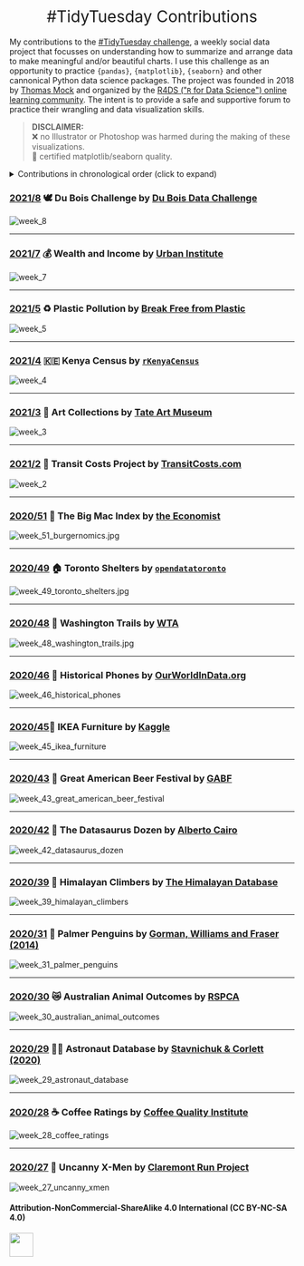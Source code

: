 <h1 style="font-weight:normal" align="center">
  &nbsp;#TidyTuesday Contributions&nbsp;
</h1>

My contributions to the [#TidyTuesday challenge](https://github.com/rfordatascience/tidytuesday), a weekly social data project that focusses on understanding how to summarize and arrange data to make meaningful and/or beautiful charts. I use this challenge as an opportunity to practice `{pandas}`, `{matplotlib}`, `{seaborn}` and other cannonical Python data science packages. The project was founded in 2018 by [Thomas Mock](https://thomasmock.netlify.com/) and organized by the [R4DS ("`R` for Data Science") online learning community](https://twitter.com/r4dscommunity). The intent is to provide a safe and supportive forum to practice their wrangling and data visualization skills.  

> **DISCLAIMER:**  
❌ no Illustrator or Photoshop was harmed during the making of these visualizations.  
💯 certified matplotlib/seaborn quality.

<details>
  <summary>Contributions in chronological order (click to expand)</summary>
  
<!-- toc -->
* **Challenges 2021**
  - 2021/2 [🚅 Transit Costs Project](https://github.com/christopher-reed/tidytuesday/blob/master/2021/week_2/Transit%20Costs%20Low%20Resolution.png)
  - 2021/3 [🎨 Art Collections](https://github.com/christopher-reed/tidytuesday/blob/master/2021/week_3/tate_art_low_res.png)
  - 2021/4 [🇰🇪 Kenya Census](https://github.com/christopher-reed/tidytuesday/blob/master/2021/week_4/kenya_census_low_res.png)
  - 2021/5 [♻️ Plastic Pollution](https://github.com/christopher-reed/tidytuesday/blob/master/2021/week_5/Break%20Free%20From%20Plastic%20(Low%20Resolution).png)
  - 2021/7 [💰 Wealth and Income](https://github.com/christopher-reed/tidytuesday/blob/master/2021/week_7/Student%20Debt%20Low%20Resolution.png)
  - 2021/8 [🕊️ Du Bois Challenge](https://github.com/christopher-reed/tidytuesday/blob/master/2021/week_8/Du%20Bois%20Challenge%20Portrait%2051%20Low%20Res.png)/Du%20Bois%20Challenge%20Portrait%2051%20Low%20Resolution.png)
  
* **Challenges 2020**
  - 2020/27 [🦸 Uncanny X-Men](https://github.com/christopher-reed/tidytuesday/blob/master/2020/week_27/images/xmen.png)
  - 2020/28 [☕️ Coffee Ratings](https://github.com/christopher-reed/tidytuesday/blob/master/2020/week_28/images/week_28_final.png)
  - 2020/29 [👨‍🚀 Astronaut Database](https://github.com/christopher-reed/tidytuesday/blob/master/2020/week_29/astronaut_fig.PNG)
  - 2020/30 [😿 Australian Animal Outcomes](https://github.com/christopher-reed/tidytuesday/blob/master/2020/week_30/images/RSPCA_animal_outcomes.jpg)
  - 2020/31 [🐧 Palmer Penguins](https://github.com/christopher-reed/tidytuesday/blob/master/2020/week_31/images/penguins_final.jpg)
  - 2020/39 [🗻 Himalayan Climbers](https://github.com/christopher-reed/tidytuesday/blob/master/2020/week_39/everest.jpg)
  - 2020/42 [🦖 The Datasaurus Dozen](https://github.com/christopher-reed/tidytuesday/blob/master/2020/week_42/datasaurus_dozen_rainbow.jpg)
  - 2020/43 [🍻 Great American Beer Festival](https://github.com/christopher-reed/tidytuesday/blob/master/2020/week_43/tidytuesday_beer.jpg)
  - 2020/45 [📏 IKEA Furniture](https://github.com/christopher-reed/tidytuesday/blob/master/2020/week_45/ikea.jpg)
  - 2020/46 [📱 Historical Phones](https://github.com/christopher-reed/tidytuesday/blob/master/2020/week_46/tidy_tuesday_phones.jpg)
  - 2020/48[🌲 Washington Trails](https://github.com/christopher-reed/tidytuesday/blob/master/2020/week_48/washington_trails.jpg)
  - 2020/49 [🏠 Toronto Shelters](https://github.com/christopher-reed/tidytuesday/blob/master/2020/week_49/toronto_shelters_plot.jpg)
  - 2020/51 [🍔 The Big Mac Index](https://github.com/christopher-reed/tidytuesday/blob/master/2020/week_51/Burgernomics.jpg)
  
<!-- tocstop -->

</details>

### [2021/8](https://github.com/christopher-reed/tidytuesday/tree/master/2021/week_8) 🕊️ Du Bois Challenge by [Du Bois Data Challenge](https://github.com/ajstarks/dubois-data-portraits/tree/master/challenge)

![week_8](https://github.com/christopher-reed/tidytuesday/blob/master/2021/week_8/Du%20Bois%20Challenge%20Portrait%2051%20Low%20Res.png)

***

### [2021/7](https://github.com/christopher-reed/tidytuesday/tree/master/2021/week_7) 💰 Wealth and Income by [Urban Institute](https://apps.urban.org/features/wealth-inequality-charts/)

![week_7](https://github.com/christopher-reed/tidytuesday/blob/master/2021/week_7/Student%20Debt%20Low%20Resolution.png)

***

### [2021/5](https://github.com/christopher-reed/tidytuesday/tree/master/2021/week_5) ♻️ Plastic Pollution by [Break Free from Plastic](https://www.breakfreefromplastic.org/)

![week_5](https://github.com/christopher-reed/tidytuesday/blob/master/2021/week_5/Break%20Free%20From%20Plastic%20(Low%20Resolution).png)

***
### [2021/4](https://github.com/christopher-reed/tidytuesday/tree/master/2021/week_4) 🇰🇪 Kenya Census by [`rKenyaCensus`](https://github.com/Shelmith-Kariuki/rKenyaCensus)

![week_4](https://github.com/christopher-reed/tidytuesday/blob/master/2021/week_4/kenya_census_low_res.png)

***

### [2021/3](https://github.com/christopher-reed/tidytuesday/tree/master/2021/week_3) 🎨 Art Collections by [Tate Art Museum](https://github.com/tategallery/collection)

![week_3](https://github.com/christopher-reed/tidytuesday/blob/master/2021/week_3/tate_art_low_res.png)

***

### [2021/2](https://github.com/christopher-reed/tidytuesday/tree/master/2021/week_2) 🚅 Transit Costs Project by [TransitCosts.com](https://transitcosts.com/)

![week_2](https://github.com/christopher-reed/tidytuesday/blob/master/2021/week_2/Transit%20Costs%20Low%20Resolution.png)

***

### [2020/51](https://github.com/christopher-reed/tidytuesday/tree/master/2020/week_51) 🍔 The Big Mac Index by [the Economist](https://www.economist.com/news/2020/07/15/the-big-mac-index)

![week_51_burgernomics.jpg](https://github.com/christopher-reed/tidytuesday/blob/master/2020/week_51/Burgernomics.jpg)

***

### [2020/49](https://github.com/christopher-reed/tidytuesday/tree/master/2020/week_49) 🏠 Toronto Shelters by [`opendatatoronto`](https://github.com/sharlagelfand/opendatatoronto)

![week_49_toronto_shelters.jpg](https://github.com/christopher-reed/tidytuesday/blob/master/2020/week_49/toronto_shelters_plot.jpg)

***

### [2020/48](https://github.com/christopher-reed/tidytuesday/tree/master/2020/week_48) 🌲 Washington Trails by [WTA](https://www.wta.org/)

![week_48_washington_trails.jpg](https://github.com/christopher-reed/tidytuesday/blob/master/2020/week_48/washington_trails.jpg)

***

### [2020/46](https://github.com/christopher-reed/tidytuesday/tree/master/2020/week_46) 📱 Historical Phones by [OurWorldInData.org](https://ourworldindata.org/technology-adoption#technology-leapfrogging)

![week_46_historical_phones](https://github.com/christopher-reed/tidytuesday/blob/master/2020/week_46/tidy_tuesday_phones.jpg)

***

### [2020/45](https://github.com/christopher-reed/tidytuesday/tree/master/2020/week_45)📏 IKEA Furniture by [Kaggle](https://www.kaggle.com/ahmedkallam/ikea-sa-furniture-web-scraping)

![week_45_ikea_furniture](https://github.com/christopher-reed/tidytuesday/blob/master/2020/week_45/ikea.jpg)

***

### [2020/43](https://github.com/christopher-reed/tidytuesday/tree/master/2020/week_43) 🍻 Great American Beer Festival by [GABF](https://www.greatamericanbeerfestival.com/the-competition/winners/)

![week_43_great_american_beer_festival](https://github.com/christopher-reed/tidytuesday/blob/master/2020/week_43/tidytuesday_beer.jpg)

***

### [2020/42](https://github.com/christopher-reed/tidytuesday/tree/master/2020/week_42) 🦖 The Datasaurus Dozen by [Alberto Cairo](http://www.thefunctionalart.com/2016/08/download-datasaurus-never-trust-summary.html)

![week_42_datasaurus_dozen](https://github.com/christopher-reed/tidytuesday/blob/master/2020/week_42/datasaurus_dozen_rainbow.jpg)

***

### [2020/39](https://github.com/christopher-reed/tidytuesday/tree/master/2020/week_39) 🗻 Himalayan Climbers by [The Himalayan Database](https://www.himalayandatabase.com/)

![week_39_himalayan_climbers](https://github.com/christopher-reed/tidytuesday/blob/master/2020/week_39/everest.jpg)

***

### [2020/31](https://github.com/christopher-reed/tidytuesday/tree/master/2020/week_31) 🐧 Palmer Penguins by [Gorman, Williams and Fraser (2014)](https://portal.edirepository.org/nis/mapbrowse?packageid=knb-lter-pal.219.5)

![week_31_palmer_penguins](https://github.com/christopher-reed/tidytuesday/blob/master/2020/week_31/images/penguins_final.jpg)

***

### [2020/30](https://github.com/christopher-reed/tidytuesday/tree/master/2020/week_30) 😿 Australian Animal Outcomes by [RSPCA](https://www.rspca.org.au/sites/default/files/RSPCA%20Report%20on%20animal%20outcomes%202018-2019.pdf)

![week_30_australian_animal_outcomes](https://github.com/christopher-reed/tidytuesday/blob/master/2020/week_30/images/RSPCA_animal_outcomes.jpg)

***

### [2020/29](https://github.com/christopher-reed/tidytuesday/tree/master/2020/week_29) 👨‍🚀 Astronaut Database by [Stavnichuk & Corlett (2020)](https://doi.org/10.17632/86tsnnbv2w.1)

![week_29_astronaut_database](https://github.com/christopher-reed/tidytuesday/blob/master/2020/week_29/astronaut_fig.PNG)

***

### [2020/28](https://github.com/christopher-reed/tidytuesday/tree/master/2020/week_28) ☕️ Coffee Ratings by [Coffee Quality Institute](https://github.com/jldbc/coffee-quality-database)

![week_28_coffee_ratings](https://github.com/christopher-reed/tidytuesday/blob/master/2020/week_28/images/week_28_final.png)

***

### [2020/27](https://github.com/christopher-reed/tidytuesday/tree/master/2020/week_27) 🦸️ Uncanny X-Men by [Claremont Run Project](http://www.claremontrun.com/)

![week_27_uncanny_xmen](https://github.com/christopher-reed/tidytuesday/blob/master/2020/week_27/images/xmen.png)


#### Attribution-NonCommercial-ShareAlike 4.0 International (CC BY-NC-SA 4.0)
<div style="width:300px; height:200px">
<img src=https://camo.githubusercontent.com/00f7814990f36f84c5ea74cba887385d8a2f36be/68747470733a2f2f646f63732e636c6f7564706f7373652e636f6d2f696d616765732f63632d62792d6e632d73612e706e67 alt="" height="42">
</div>
